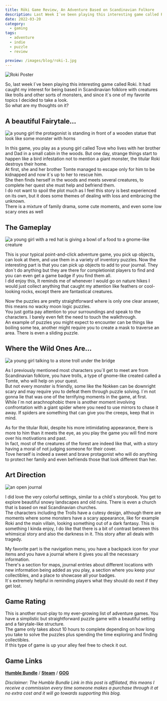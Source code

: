 ```yaml
---
title: Röki Game Review, An Adventure Based on Scandinavian Folkore
description: Last Week I´ve been playing this interesting game called Roki. It called my interest for being based in Scandinavian folkore.
date: 2022-03-20
category:
  - gaming
tags:
  - adventure
  - indie
  - puzzle
  - review

preview: /images/blog/roki-1.jpg
---
```

![Roki Poster](/images/blog/roki-1.jpg)

So, last week I´ve been playing this interesting game called Roki. It had caught my interest for being based in Scandinavian folklore with creatures like trolls and other sorts of monsters, and since it´s one of my favorite topics I decided to take a look.  
So what are my thoughts on it?

## **A beautiful Fairytale...**

![a young girl the protagonist is standing in front of a wooden statue that look like some monster with horns](/images/2022/rokiscreenshot1.png)

In this game, you play as a young girl called Tove who lives with her brother and Dad in a small cabin in the woods. But one day, strange things start to happen like a bird infestation not to mention a giant monster, the titular Roki destroys their home.  
At first, she and her brother Tomte managed to escape only for him to be kidnapped and now it´s up to her to rescue him.  
She then finds herself in the woods and meets several creatures, to complete her quest she must help and befriend them.  
I do not want to spoil the plot much as I feel this story is best experienced on its own, but it does some themes of dealing with loss and embracing the unknown.  
There is a mixture of family drama, some cute moments, and even some low scary ones as well

## **The Gameplay**

![a young girl with a red hat is giving a bowl of a food to a gnome-like creature](/images/2022/23swiJdEt7xTGBPUnFJy5zeadBErtzWvnBK3r8uig21diQKhasQj1ratfwRAf4AJmxcbD.jpg)

This is your typical point-and-click adventure game, you pick up objects, can look at them, and use them in a variety of inventory puzzles. Now the interesting part is that you can pick up objects to add to your journal. They don´t do anything but they are there for completionist players to find and you can even get a game badge if you find them all.  
I did enjoy this, It reminds me of whenever I would go on nature hikes I would just collect anything that caught my attention like feathers or cool-looking rocks, except there are fantastical creatures.

Now the puzzles are pretty straightforward where is only one clear answer, this means no wacky moon logic puzzles.  
You just gotta pay attention to your surroundings and speak to the characters. I barely even felt the need to touch the walkthrough.  
An example of puzzles you might expect to encounter can be things like boiling some tea, another might require you to create a mask to traverse an area. There is even a sliding puzzle.

## **Where the Wild Ones Are...**

![a young girl talking to a stone troll under the bridge](/images/2022/fMzT7HH.jpg)

As I previously mentioned most characters you´ll get to meet are from Scandinavian folklore, you have trolls, a type of gnome-like created called a Tomte, who will help on your quest.  
But not every monster is friendly, some like the Nokken can be downright scary and may require you to defeat them through puzzle solving. I´m not gonna lie that was one of the terrifying moments in the game, at first.  
While I´m not arachnophobic there is another moment involving confrontation with a giant spider where you need to use mirrors to chase it away. If spiders are something that can give you the creeps, keep that in mind.

As for the titular Roki, despite his more intimidating appearance, there is more to him than it meets the eye, as you play the game you will find more over his motivations and past.  
In fact, most of the creatures of the forest are indeed like that, with a story having a moral of not judging someone for their cover.  
Tove herself is indeed a sweet and brave protagonist who will do anything to protect her family and even befriends those that look different than her.

## **Art Direction**

![an open journal](/images/2022/7hmlnpS.jpg)

I did love the very colorful settings, similar to a child´s storybook. You get to explore beautiful snowy landscapes and old ruins. There is even a church that is based on real Scandinavian churches.  
The characters including the Trolls have a cutesy design, although there are moments where some monsters have a scary appearance, like for example Roki and the main villain, looking something out of a dark fantasy. This is something I kinda enjoy, I do like that there is a bit of contrast between this whimsical story and also the darkness in it. This story after all deals with tragedy.

My favorite part is the navigation menu, you have a backpack icon for your items and you have a journal where it gives you all the necessary information.  
There's a section for maps, journal entries about different locations with new information being added as you play, a section where you keep your collectibles, and a place to showcase all your badges.  
It´s extremely helpful in reminding players what they should do next if they get lost.



## Game Rating

This is another must-play to my ever-growing list of adventure games. You have a simplistic but straightforward puzzle game with a beautiful setting and a fairytale-like structure.  
The game only takes about 10 hours to complete depending on how long you take to solve the puzzles plus spending the time exploring and finding collectibles.  
If this type of game is up your alley feel free to check it out.



## Game Links

[**Humble Bundle**](https://www.humblebundle.com/store/roki?partner=ghastlymirror) / [**Steam**](https://store.steampowered.com/app/1067540/Rki/) / [**GOG**](https://www.gog.com/game/roki)

*Disclaimer: The Humble Bundle Link in this post is affiliated, this means I receive a commission every time someone makes a purchase through it at no extra cost and it will go towards supporting this blog.*
